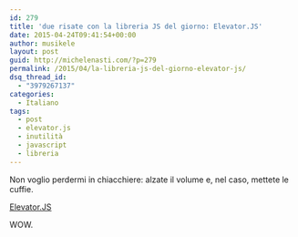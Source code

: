 ```yaml
---
id: 279
title: 'due risate con la libreria JS del giorno: Elevator.JS'
date: 2015-04-24T09:41:54+00:00
author: musikele
layout: post
guid: http://michelenasti.com/?p=279
permalink: /2015/04/la-libreria-js-del-giorno-elevator-js/
dsq_thread_id:
  - "3979267137"
categories:
  - Italiano
tags:
  - post
  - elevator.js
  - inutilità
  - javascript
  - libreria
---
```

Non voglio perdermi in chiacchiere: alzate il volume e, nel caso, mettete le cuffie.

[Elevator.JS](http://tholman.com/elevator.js/ )

WOW.